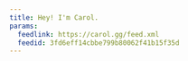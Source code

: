 ```yaml
---
title: Hey! I'm Carol.
params:
  feedlink: https://carol.gg/feed.xml
  feedid: 3fd6eff14cbbe799b80062f41b15f35d
---
```

